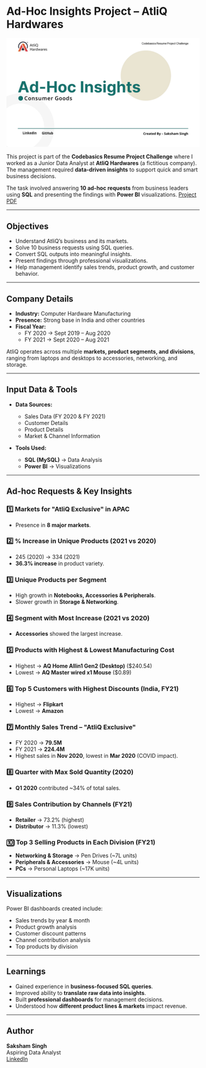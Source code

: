 # Ad-Hoc Insights Project – AtliQ Hardwares  
![Company Logo](https://github.com/saksham2508/Ad-hoc-Insights-Consumer-Goods/blob/main/Project%20Data/presentation_front_page_image.jpg)


This project is part of the **Codebasics Resume Project Challenge** where I worked as a Junior Data Analyst at **AtliQ Hardwares** (a fictitious company). The management required **data-driven insights** to support quick and smart business decisions.  

The task involved answering **10 ad-hoc requests** from business leaders using **SQL** and presenting the findings with **Power BI** visualizations.
[Project PDF](https://github.com/saksham2508/Ad-hoc-Insights-Consumer-Goods/blob/main/Ad-Hoc%20insights%20Project.pdf)


---

## Objectives  

- Understand AtliQ’s business and its markets.  
- Solve 10 business requests using SQL queries.  
- Convert SQL outputs into meaningful insights.  
- Present findings through professional visualizations.  
- Help management identify sales trends, product growth, and customer behavior.  

---

## Company Details  

- **Industry:** Computer Hardware Manufacturing  
- **Presence:** Strong base in India and other countries  
- **Fiscal Year:**  
  - FY 2020 → Sept 2019 – Aug 2020  
  - FY 2021 → Sept 2020 – Aug 2021  

AtliQ operates across multiple **markets, product segments, and divisions**, ranging from laptops and desktops to accessories, networking, and storage.  

---

## Input Data & Tools  

- **Data Sources:**  
  - Sales Data (FY 2020 & FY 2021)  
  - Customer Details  
  - Product Details  
  - Market & Channel Information  

- **Tools Used:**  
  - **SQL (MySQL)** → Data Analysis  
  - **Power BI** → Visualizations  

---

## Ad-hoc Requests & Key Insights  

### 1️⃣ Markets for "AtliQ Exclusive" in APAC  
- Presence in **8 major markets**.  

### 2️⃣ % Increase in Unique Products (2021 vs 2020)  
- 245 (2020) → 334 (2021)  
- **36.3% increase** in product variety.  

### 3️⃣ Unique Products per Segment  
- High growth in **Notebooks, Accessories & Peripherals**.  
- Slower growth in **Storage & Networking**.  

### 4️⃣ Segment with Most Increase (2021 vs 2020)  
- **Accessories** showed the largest increase.  

### 5️⃣ Products with Highest & Lowest Manufacturing Cost  
- Highest → **AQ Home Allin1 Gen2 (Desktop)** ($240.54)  
- Lowest → **AQ Master wired x1 Mouse** ($0.89)  

### 6️⃣ Top 5 Customers with Highest Discounts (India, FY21)  
- Highest → **Flipkart**  
- Lowest → **Amazon**  

### 7️⃣ Monthly Sales Trend – "AtliQ Exclusive"  
- FY 2020 → **79.5M**  
- FY 2021 → **224.4M**  
- Highest sales in **Nov 2020**, lowest in **Mar 2020** (COVID impact).  

### 8️⃣ Quarter with Max Sold Quantity (2020)  
- **Q1 2020** contributed ~34% of total sales.  

### 9️⃣ Sales Contribution by Channels (FY21)  
- **Retailer** → 73.2% (highest)  
- **Distributor** → 11.3% (lowest)  

### 🔟 Top 3 Selling Products in Each Division (FY21)  
- **Networking & Storage** → Pen Drives (~7L units)  
- **Peripherals & Accessories** → Mouse (~4L units)  
- **PCs** → Personal Laptops (~17K units)  

---

## Visualizations  

Power BI dashboards created include:  
- Sales trends by year & month  
- Product growth analysis  
- Customer discount patterns  
- Channel contribution analysis  
- Top products by division  

---

## Learnings  

- Gained experience in **business-focused SQL queries**.  
- Improved ability to **translate raw data into insights**.  
- Built **professional dashboards** for management decisions.  
- Understood how **different product lines & markets** impact revenue.  

---

## Author  

**Saksham Singh**  
Aspiring Data Analyst  
[LinkedIn](https://www.linkedin.com/in/saksham-singh-3015b0265/) 

